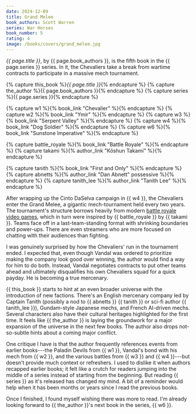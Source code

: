 ```yaml
---
date: 2024-12-09
title: Grand Melee
book_authors: Scott Warren
series: War Horses
book_number: 5
rating: 4
image: /books/covers/grand_melee.jpg
---
```


<cite class="book-title">{{ page.title }}</cite>, by <span
class="author-name">{{ page.book_authors }}</span>, is the fifth book in the
<span class="book-series">{{ page.series }}</span> series. In it, the
Chevaliers take a break from wartime contracts to participate in a massive
mech tournament.

{% capture this_book %}<cite class="book-title">{{ page.title }}</cite>{% endcapture %}
{% capture the_author %}<span class="author-name">{{ page.book_authors }}</span>{% endcapture %}
{% capture series %}<span class="book-series">{{ page.series }}</span>{% endcapture %}

{% capture w1 %}{% book_link "Chevalier" %}{% endcapture %}
{% capture w2 %}{% book_link "Ymir" %}{% endcapture %}
{% capture w3 %}{% book_link "Serpent Valley" %}{% endcapture %}
{% capture w4 %}{% book_link "Dog Soldier" %}{% endcapture %}
{% capture w6 %}{% book_link "Sunstone Imperative" %}{% endcapture %}

{% capture battle_royale %}{% book_link "Battle Royale" %}{% endcapture %}
{% capture takami %}{% author_link "Kōshun Takami" %}{% endcapture %}

{% capture tanith %}{% book_link "First and Only" %}{% endcapture %}
{% capture abnetts %}{% author_link "Dan Abnett" possessive %}{% endcapture %}
{% capture tanith_lee %}{% author_link "Tanith Lee" %}{% endcapture %}

After wrapping up the Cinto DaSelva campaign in {{ w4 }}, the Chevaliers enter
the Grand Melee, a gigantic mech-tournament held every two years. The
tournament's structure borrows heavily from modern [battle royale video
games][br_game], which in turn were inspired by {{ battle_royale }} by {{
takami }}. Teams face off in a last-team-standing format with shrinking
boundaries and power-ups. There are even streamers who are more focused on
chatting with their audiences than fighting.

[br_game]: https://en.wikipedia.org/wiki/Battle_royale_game

I was genuinely surprised by how the Chevaliers' run in the tournament ended.
I expected that, even though Vandal was ordered to prioritize making the
company look good over winning, the author would find a way for him to do
both. Instead, Vandal negotiates contracts to put other teams ahead and
ultimately disqualifies his own Chevaliers squad for a quick payday. He is
becoming a true mercenary.

{{ this_book }} starts to hint at an even broader universe with the
introduction of new factions. There's an English mercenary company led by
Captain Tanith (possibly a nod to {{ abnetts }} {{ tanith }} or sci-fi author
{{ tanith_lee }}), Gundam-style Japanese mechs, and French AI-driven mechs.
Several characters also have their cultural heritages highlighted for the
first time. It feels like {{ the_author }} is laying the groundwork for a
major expansion of the universe in the next few books. The author also drops
not-so-subtle hints about a coming major conflict.

One critique I have is that the author frequently references events from
earlier books---the Paladin Devils from {{ w1 }}, Vandal's bond with his mech
from {{ w2 }}, and the various battles from {{ w3 }} and {{ w4 }}---but
doesn't provide much context or refreshers. I used to dislike it when authors
recapped earlier books; it felt like a crutch for readers jumping into the
middle of a series instead of starting from the beginning. But reading {{
series }} as it's released has changed my mind. A bit of a reminder would help
when it has been months or years since I read the previous books.

Once I finished, I found myself wishing there was more to read. I'm already
looking forward to {{ the_author }}'s next book in the series, {{ w6 }}.
